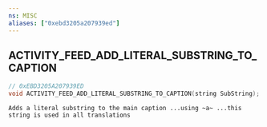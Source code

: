 ```yaml
---
ns: MISC
aliases: ["0xebd3205a207939ed"]
---
```

## ACTIVITY_FEED_ADD_LITERAL_SUBSTRING_TO_CAPTION

```c
// 0xEBD3205A207939ED
void ACTIVITY_FEED_ADD_LITERAL_SUBSTRING_TO_CAPTION(string SubString);
```

```
Adds a literal substring to the main caption ...using ~a~ ...this string is used in all translations
```
